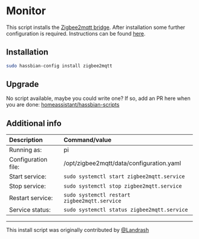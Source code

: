 # Monitor

This script installs the [Zigbee2mqtt bridge][zigbee2mqtt].
After installation some further configuration is required. Instructions can be found [here][zigbee2mqttdocs].

## Installation

```bash
sudo hassbian-config install zigbee2mqtt
```

## Upgrade

No script available, maybe you could write one?
If so, add an PR here when you are done:
[homeassistant/hassbian-scripts][repo]

## Additional info

Description | Command/value
:--- | :---
Running as: | pi
Configuration file: | /opt/zigbee2mqtt/data/configuration.yaml
Start service: | `sudo systemctl start zigbee2mqtt.service`
Stop service: | `sudo systemctl stop zigbee2mqtt.service`
Restart service: | `sudo systemctl restart zigbee2mqtt.service`
Service status: | `sudo systemctl status zigbee2mqtt.service`

***

This install script was originally contributed by [@Landrash][landrash]

<!--- Links --->
[zigbee2mqtt]: https://github.com/Koenkk/zigbee2mqtt/
[zigbee2mqttdocs]: https://github.com/Koenkk/zigbee2mqtt/wiki/Running-the-bridge#3-configuring
[landrash]: https://github.com/landrash
[repo]: https://github.com/home-assistant/hassbian-scripts/pulls
